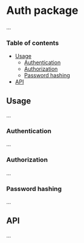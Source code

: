 # Auth package

...

### Table of contents
 - [Usage](#usage)
   - [Authentication](#authentication)
   - [Authorization](#authorization)
   - [Password hashing](#password-hashing)
 - [API](#api)

## Usage

...

### Authentication

...

### Authorization

...

### Password hashing

...


## API

...